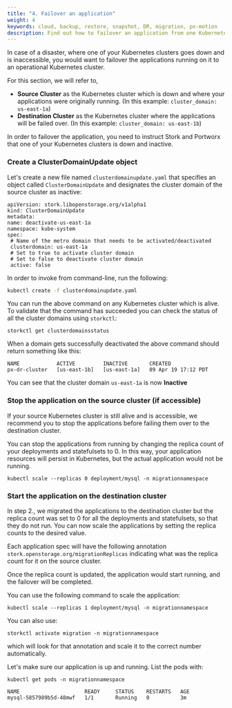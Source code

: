 ```yaml
---
title: "4. Failover an application"
weight: 4
keywords: cloud, backup, restore, snapshot, DR, migration, px-motion
description: Find out how to failover an application from one Kubernetes cluster to another.
---
```


In case of a disaster, where one of your Kubernetes clusters goes down and is inaccessible, you would want to failover the applications running on it to an operational Kubernetes cluster.

For this section, we will refer to,

* **Source Cluster** as the Kubernetes cluster which is down and where your applications were originally running. (In this example: `cluster_domain: us-east-1a`)
* **Destination Cluster** as the Kubernetes cluster where the applications will be failed over. (In this example: `cluster_domain: us-east-1b`)

In order to failover the application, you need to instruct Stork and Portworx that one of your Kubernetes clusters is down and inactive.

### Create a ClusterDomainUpdate object

Let's create a new file named `clusterdomainupdate.yaml` that specifies an object called `ClusterDomainUpdate` and designates the cluster domain of the source cluster as inactive:

 ```text
apiVersion: stork.libopenstorage.org/v1alpha1
kind: ClusterDomainUpdate
metadata:
 name: deactivate-us-east-1a
 namespace: kube-system
spec:
  # Name of the metro domain that needs to be activated/deactivated
  clusterdomain: us-east-1a
  # Set to true to activate cluster domain
  # Set to false to deactivate cluster domain
  active: false
 ```

In order to invoke from command-line, run the following:

```bash
kubectl create -f clusterdomainupdate.yaml
```

You can run the above command on any Kubernetes cluster which is alive. To validate that the command has succeeded you can check the status of all the cluster domains using `storkctl`:

```text
storkctl get clusterdomainsstatus
```

When a domain gets successfully deactivated the above command should return something like this:

```
NAME            ACTIVE         INACTIVE       CREATED
px-dr-cluster   [us-east-1b]   [us-east-1a]   09 Apr 19 17:12 PDT
```

You can see that the cluster domain `us-east-1a` is now **Inactive**

### Stop the application on the source cluster (if accessible)

If your source Kubernetes cluster is still alive and is accessible, we recommend you to stop the applications before failing them over to the destination cluster.

You can stop the applications from running by changing the replica count of your deployments and statefulsets to 0. In this way, your application resources will persist in Kubernetes, but the actual application would not be running.

```text
kubectl scale --replicas 0 deployment/mysql -n migrationnamespace
```

### Start the application on the destination cluster

In step 2., we migrated the applications to the destination cluster but the replica count was set to 0 for all the deployments and statefulsets, so that they do not run.
You can now scale the applications by setting the replica counts to the desired value.

Each application spec will have the following annotation `stork.openstorage.org/migrationReplicas` indicating what was the replica count for it on the source cluster.

Once the replica count is updated, the application would start running, and the failover will be completed.

You can use the following command to scale the application:

```text
kubectl scale --replicas 1 deployment/mysql -n migrationnamespace
```

You can also use:

```text
storkctl activate migration -n migrationnamespace
```

which will look for that annotation and scale it to the correct number automatically.

Let's make sure our application is up and running. List the pods with:

```text
kubectl get pods -n migrationnamespace
```

```
NAME                     READY     STATUS    RESTARTS   AGE
mysql-5857989b5d-48mwf   1/1       Running   0          3m
```
